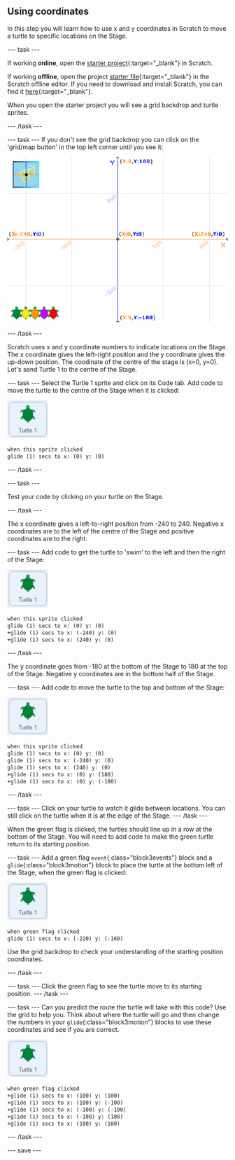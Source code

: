 ## Using coordinates

In this step you will learn how to use x and y coordinates in Scratch to move a turtle to specific locations on the Stage. 

--- task ---

If working **online**, open the [starter project](http://rpf.io/p/en/projectName-on){:target="_blank"} in Scratch.
 
If working **offline**, open the project [starter file](http://rpf.io/p/en/projectName-get){:target="_blank"} in the Scratch offline editor. If you need to download and install Scratch, you can find it [here](https://scratch.mit.edu/download){:target="_blank"}.

When you open the starter project you will see a grid backdrop and turtle sprites. 

--- /task ---

--- task ---
If you don't see the grid backdrop you can click on the 'grid/map button' in the top left corner until you see it: 

![Stage showing map with button highlighted](images/grid-backdrop.png)

--- /task ---

Scratch uses x and y coordinate numbers to indicate locations on the Stage. The x coordinate gives the left-right position and the y coordinate gives the up-down position. The coodinate of the centre of the stage is (x=0, y=0). Let's send Turtle 1 to the centre of the Stage. 

--- task ---
Select the Turtle 1 sprite and click on its Code tab. Add code to move the turtle to the centre of the Stage when it is clicked:

![image of Turtle 1 sprite](images/turtle-1-sprite.png)

```blocks3
when this sprite clicked
glide (1) secs to x: (0) y: (0)
```

--- /task ---

--- task ---

Test your code by clicking on your turtle on the Stage. 

--- /task ---

The x coordinate gives a left-to-right position from -240 to 240. Negative x coordinates are to the left of the centre of the Stage and positive coordinates are to the right. 

--- task ---
Add code to get the turtle to 'swim' to the left and then the right of the Stage:

![image of Turtle 1 sprite](images/turtle-1-sprite.png)

```blocks3
when this sprite clicked
glide (1) secs to x: (0) y: (0)
+glide (1) secs to x: (-240) y: (0)
+glide (1) secs to x: (240) y: (0)
```

--- /task ---

The y coordinate goes from -180 at the bottom of the Stage to 180 at the top of the Stage. Negative y coordinates are in the bottom half of the Stage. 

--- task ---
Add code to move the turtle to the top and bottom of the Stage:

![image of Turtle 1 sprite](images/turtle-1-sprite.png)

```blocks3
when this sprite clicked
glide (1) secs to x: (0) y: (0)
glide (1) secs to x: (-240) y: (0)
glide (1) secs to x: (240) y: (0)
+glide (1) secs to x: (0) y: (180)
+glide (1) secs to x: (0) y: (-180)
```

--- /task ---

--- task ---
Click on your turtle to watch it glide between locations. You can still click on the turtle when it is at the edge of the Stage.
--- /task ---

When the green flag is clicked, the turtles should line up in a row at the bottom of the Stage. You will need to add code to make the green turtle return to its starting position.

--- task ---
Add a green flag `event`{:class="block3events"} block and a `glide`{:class="block3motion"} block to place the turtle at the bottom left of the Stage, when the green flag is clicked:

![image of Turtle 1 sprite](images/turtle-1-sprite.png)

```blocks3
when green flag clicked
glide (1) secs to x: (-220) y: (-160)
```

Use the grid backdrop to check your understanding of the starting position coordinates.

--- /task ---

--- task ---
Click the green flag to see the turtle move to its starting position.
--- /task ---

--- task ---
Can you predict the route the turtle will take with this code? Use the grid to help you. Think about where the turtle will go and then change the numbers in your `glide`{:class="block3motion"} blocks to use these coordinates and see if you are correct. 

![image of Turtle 1 sprite](images/turtle-1-sprite.png)

```blocks3
when green flag clicked
+glide (1) secs to x: (100) y: (100)
+glide (1) secs to x: (100) y: (-100)
+glide (1) secs to x: (-100) y: (-100)
+glide (1) secs to x: (-100) y: (100)
+glide (1) secs to x: (100) y: (100)
```

--- /task ---

--- save ---

